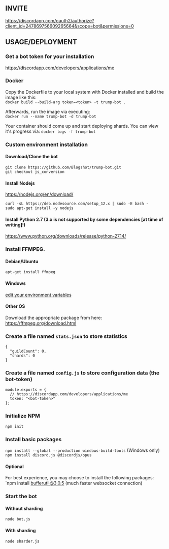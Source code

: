 ## INVITE
https://discordapp.com/oauth2/authorize?client_id=247869756609265664&scope=bot&permissions=0

## USAGE/DEPLOYMENT

### Get a bot token for your installation
https://discordapp.com/developers/applications/me

### Docker
Copy the Dockerfile to your local system with Docker installed and build the image like this:  
`docker build --build-arg token=<token> -t trump-bot .`

Afterwards, run the image via executing:  
`docker run --name trump-bot -d trump-bot`

Your container should come up and start deploying shards. You can view it's progress via:
`docker logs -f trump-bot`

### Custom environment installation

#### Download/Clone the bot
`git clone https://github.com/Blogshot/trump-bot.git`  
`git checkout js_conversion` 

#### Install Nodejs
https://nodejs.org/en/download/

```
curl -sL https://deb.nodesource.com/setup_12.x | sudo -E bash -
sudo apt-get install -y nodejs
```

#### Install Python 2.7 (3.x is not supported by some dependencies \[at time of writing\]!)
https://www.python.org/downloads/release/python-2714/

### Install FFMPEG.

#### Debian/Ubuntu
`apt-get install ffmpeg`

#### Windows
[edit your environment variables](http://adaptivesamples.com/how-to-install-ffmpeg-on-windows/)

#### Other OS
Download the appropriate package from here: https://ffmpeg.org/download.html

### Create a file named `stats.json` to store statistics
```
{
  "guildCount": 0,
  "shards": 0
}
```

### Create a file named `config.js` to store configuration data (the bot-token)
```
module.exports = {
  // https://discordapp.com/developers/applications/me
  token: "<bot-token>"
};
```

### Initialize NPM
`npm init`  

### Install basic packages
`npm install --global --production windows-build-tools` (Windows only)  
`npm install discord.js @discordjs/opus` 

#### Optional
For best experience, you may choose to install the following packages:  
`npm install bufferutil@3.0.5 (much faster websocket connection)

### Start the bot

#### Without sharding
`node bot.js`

#### With sharding
`node sharder.js`
